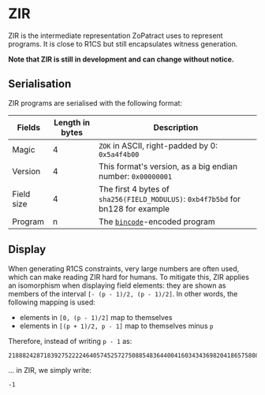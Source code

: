 # ZIR

ZIR is the intermediate representation ZoPatract uses to represent programs. It is close to R1CS but still encapsulates witness generation.

**Note that ZIR is still in development and can change without notice.**

## Serialisation

ZIR programs are serialised with the following format:

| Fields | Length in bytes | Description |
| -------- | -------- | -------- |
| Magic     | 4     | `ZOK` in ASCII, right-padded by 0: `0x5a4f4b00`     |
| Version     | 4     | This format's version, as a big endian number: `0x00000001`     |
| Field size     | 4     | The first 4 bytes of `sha256(FIELD_MODULUS)`: `0xb4f7b5bd` for bn128 for example    |
| Program     | n     | The [`bincode`](https://docs.rs/bincode/1.1.4/bincode/)-encoded program    |

## Display

When generating R1CS constraints, very large numbers are often used, which can make reading ZIR hard for humans.
To mitigate this, ZIR applies an isomorphism when displaying field elements: they are shown as members of the interval `[- (p - 1)/2, (p - 1)/2]`. In other words, the following mapping is used:
- elements in `[0, (p - 1)/2]` map to themselves
- elements in `[(p + 1)/2, p - 1]` map to themselves minus `p`

Therefore, instead of writing `p - 1` as:
```
21888242871839275222246405745257275088548364400416034343698204186575808495616
```
... in ZIR, we simply write:
```
-1
```
